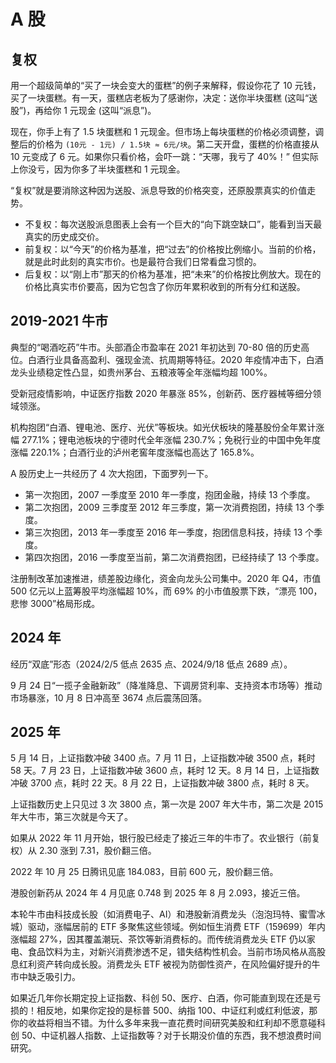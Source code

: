 # A 股

## 复权

用一个超级简单的“买了一块会变大的蛋糕”的例子来解释，假设你花了 10 元钱，买了一块蛋糕。有一天，蛋糕店老板为了感谢你，决定：送你半块蛋糕 (这叫“送股”)，再给你 1 元现金 (这叫“派息”)。

现在，你手上有了 1.5 块蛋糕和 1 元现金。但市场上每块蛋糕的价格必须调整，调整后的价格为 `(10元 - 1元) / 1.5块 ≈ 6元/块`。第二天开盘，蛋糕的价格直接从 10 元变成了 6 元。如果你只看价格，会吓一跳：“天哪，我亏了 40%！” 但实际上你没亏，因为你多了半块蛋糕和 1 元现金。

“复权”就是要消除这种因为送股、派息导致的价格突变，还原股票真实的价值走势。

- 不复权：每次送股派息图表上会有一个巨大的“向下跳空缺口”，能看到当天最真实的历史成交价。
- 前复权：以“今天”的价格为基准，把“过去”的价格按比例缩小。当前的价格，就是此时此刻的真实市价。也是最符合我们日常看盘习惯的。
- 后复权：以“刚上市”那天的价格为基准，把“未来”的价格按比例放大。现在的价格比真实市价要高，因为它包含了你历年累积收到的所有分红和送股。

## 2019-2021 牛市

典型的“喝酒吃药”牛市。头部酒企市盈率在 2021 年初达到 70-80 倍的历史高位。白酒行业具备高盈利、强现金流、抗周期等特征。2020 年疫情冲击下，白酒龙头业绩稳定性凸显，如贵州茅台、五粮液等全年涨幅均超 100%。

受新冠疫情影响，中证医疗指数 2020 年暴涨 85%，创新药、医疗器械等细分领域领涨。

机构抱团“白酒、锂电池、医疗、光伏”等板块。如光伏板块的隆基股份全年累计涨幅 277.1%；锂电池板块的宁德时代全年涨幅 230.7%；免税行业的中国中免年度涨幅 220.1%；白酒行业的泸州老窖年度涨幅也高达了 165.8%。

A 股历史上一共经历了 4 次大抱团，下面罗列一下。

- 第一次抱团，2007 一季度至 2010 年一季度，抱团金融，持续 13 个季度。
- 第二次抱团，2009 三季度至 2012 年三季度，第一次消费抱团，持续 13 个季度。
- 第三次抱团，2013 年一季度至 2016 年一季度，抱团信息科技，持续 13 个季度。
- 第四次抱团，2016 一季度至当前，第二次消费抱团，已经持续了 13 个季度。

注册制改革加速推进，绩差股边缘化，资金向龙头公司集中。2020 年 Q4，市值 500 亿元以上蓝筹股平均涨幅超 10%，而 69% 的小市值股票下跌，“漂亮 100，悲惨 3000”格局形成。

## 2024 年

经历“双底”形态（2024/2/5 低点 2635 点、2024/9/18 低点 2689 点）。

9 月 24 日“一揽子金融新政”（降准降息、下调房贷利率、支持资本市场等）推动市场暴涨，10 月 8 日冲高至 3674 点后震荡回落。

## 2025 年

5 月 14 日，上证指数冲破 3400 点。7 月 11 日，上证指数冲破 3500 点，耗时 58 天。7 月 23 日，上证指数冲破 3600 点，耗时 12 天。8 月 14 日，上证指数冲破 3700 点，耗时 22 天。8 月 22 日，上证指数冲破 3800 点，耗时 8 天。

上证指数历史上只见过 3 次 3800 点，第一次是 2007 年大牛市，第二次是 2015 年大牛市，第三次就是今天了。

如果从 2022 年 11 月开始，银行股已经走了接近三年的牛市了。农业银行（前复权）从 2.30 涨到 7.31，股价翻三倍。

2022 年 10 月 25 日腾讯见底 184.083，目前 600 元，股价翻三倍。

港股创新药从 2024 年 4 月见底 0.748 到 2025 年 8 月 2.093，接近三倍。

本轮牛市由科技成长股（如消费电子、AI）和港股新消费龙头（泡泡玛特、蜜雪冰城）驱动，涨幅居前的 ETF 多聚焦这些领域。例如恒生消费 ETF（159699）年内涨幅超 27%，因其覆盖潮玩、茶饮等新消费标的。而传统消费龙头 ETF 仍以家电、食品饮料为主，对新兴消费渗透不足，错失结构性机会。当前市场风格从高股息红利资产转向成长股。消费龙头 ETF 被视为防御性资产，在风险偏好提升的牛市中缺乏吸引力。

如果近几年你长期定投上证指数、科创 50、医疗、白酒，你可能直到现在还是亏损的！相反地，如果你定投的是标普 500、纳指 100、中证红利或红利低波，那你的收益将相当不错。为什么多年来我一直花费时间研究美股和红利却不愿意碰科创 50、中证机器人指数、上证指数等？对于长期没价值的东西，我不想浪费时间研究。
